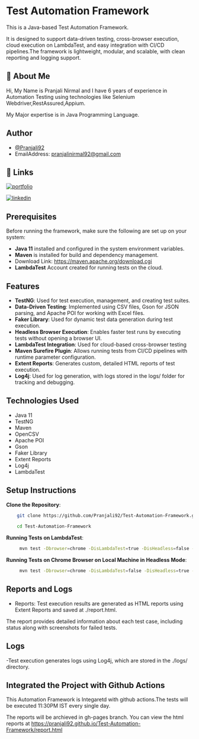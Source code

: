 
# Test Automation Framework

This is a Java-based Test Automation Framework.

It is designed to support data-driven testing, cross-browser execution, cloud execution on LambdaTest, and easy integration with CI/CD pipelines.The framework is lightweight, modular, and scalable, with clean reporting and logging support.


## 🚀 About Me
Hi, My Name is Pranjali Nirmal and I have 6 years of experience in Automation Testing using technologies like Selenium Webdriver,RestAssured,Appium.

My Major expertise is in Java Programming Language.


## Author

- [@Pranjali92](https://github.com/Pranjali92)
- EmailAddress: pranjalinirmal92@gmail.com


## 🔗 Links
[![portfolio](https://img.shields.io/badge/my_portfolio-000?style=for-the-badge&logo=ko-fi&logoColor=white)](https://github.com/Pranjali92)

[![linkedin](https://img.shields.io/badge/linkedin-0A66C2?style=for-the-badge&logo=linkedin&logoColor=white)](https://www.linkedin.com/in/pranjali-nirmal-554bb3187/)


## Prerequisites

Before running the framework, make sure the following are set up on your system:

- **Java 11** installed and configured in the system environment variables.
- **Maven** is installed for build and dependency management.
- Download Link: https://maven.apache.org/download.cgi
- **LambdaTest** Account created for running tests on the cloud.


## Features
- **TestNG**: Used for test execution, management, and creating test suites.
- **Data-Driven Testing**: Implemented using CSV files, Gson for JSON parsing, and Apache POI for working with Excel files.
- **Faker Library**: Used for dynamic test data generation during test execution.
- **Headless Browser Execution**: Enables faster test runs by executing tests without opening a browser UI.
- **LambdaTest Integration**: Used for cloud-based cross-browser testing
- **Maven Surefire Plugin**: Allows running tests from CI/CD pipelines with runtime parameter configuration.
- **Extent Reports**: Generates custom, detailed HTML reports of test execution.
- **Log4j**: Used for log generation, with logs stored in the logs/ folder for tracking and debugging.


##  Technologies Used
- Java 11
- TestNG
- Maven
- OpenCSV
- Apache POI
- Gson
- Faker Library
- Extent Reports
- Log4j
- LambdaTest


## Setup Instructions

**Clone the Repository**:

```bash
    git clone https://github.com/Pranjali92/Test-Automation-Framework.git
  
    cd Test-Automation-Framework
```

**Running Tests on LambdaTest**:

```bash
     mvn test -Dbrowser=chrome -DisLambdaTest=true -DisHeadless=false -X

```

**Running Tests on Chrome Browser on Local Machine in Headless Mode**:

```bash
     mvn test -Dbrowser=chrome -DisLambdaTest=false -DisHeadless=true -X

```

## Reports and Logs
- Reports: Test execution results are generated as HTML reports using Extent Reports and saved at ./report.html. 

The report provides detailed information about each test case, including status along with screenshots for failed tests.

## Logs
-Test execution generates logs using Log4j, which are stored in the ./logs/ directory.


## Integrated the Project with Github Actions
This Automation Framework is Integaretd with github actions.The tests will be executed 11:30PM IST every single day.

The reports will be archieved in gh-pages branch.
You can view the html reports at https://pranjali92.github.io/Test-Automation-Framework/report.html

